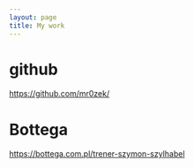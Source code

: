 ```yaml
---
layout: page
title: My work
---
```


# github

https://github.com/mr0zek/

# Bottega

https://bottega.com.pl/trener-szymon-szylhabel
